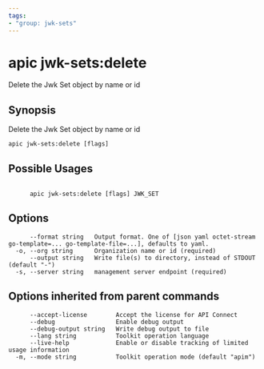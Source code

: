 ```yaml
---
tags:
- "group: jwk-sets"
---
```

# apic jwk-sets:delete

Delete the Jwk Set object by name or id

## Synopsis

Delete the Jwk Set object by name or id

```
apic jwk-sets:delete [flags]
```

## Possible Usages

```

      apic jwk-sets:delete [flags] JWK_SET

```

## Options

```
      --format string   Output format. One of [json yaml octet-stream go-template=... go-template-file=...], defaults to yaml.
  -o, --org string      Organization name or id (required)
      --output string   Write file(s) to directory, instead of STDOUT (default "-")
  -s, --server string   management server endpoint (required)
```

## Options inherited from parent commands

```
      --accept-license        Accept the license for API Connect
      --debug                 Enable debug output
      --debug-output string   Write debug output to file
      --lang string           Toolkit operation language
      --live-help             Enable or disable tracking of limited usage information
  -m, --mode string           Toolkit operation mode (default "apim")
```
